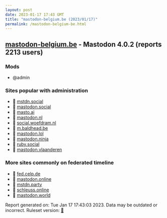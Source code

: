 ```yaml
---
layout: post
date: 2023-01-17 17:43 GMT
title: "mastodon-belgium.be (2023/01/17)"
permalink: /mastodon-belgium-be.html
---
```


## [mastodon-belgium.be](https://mastodon-belgium.be) - Mastodon 4.0.2 (reports 2213 users)

### Mods
 * @admin

### Sites popular with administration

* 🐘 [mstdn.social](/mstdn-social.html)
* 🐘 [mastodon.social](/mastodon-social.html)
* 🐘 [masto.ai](/masto-ai.html)
* 🐘 [mastodon.nl](/mastodon-nl.html)
* 🐘 [social.woefdram.nl](/social-woefdram-nl.html)
* 🐘 [m.baldhead.be](/m-baldhead-be.html)
* 🐘 [mastodon.lol](/mastodon-lol.html)
* 🐘 [mastodon.ninja](/mastodon-ninja.html)
* 🐘 [ruby.social](/ruby-social.html)
* 🐘 [mastodon.vlaanderen](/mastodon-vlaanderen.html)

### More sites commonly on federated timeline

* 🐘 [fed.celp.de](/fed-celp-de.html)
* 🐘 [mastodon.online](/mastodon-online.html)
* 🐘 [mstdn.party](/mstdn-party.html)
* 🐘 [schleuss.online](/schleuss-online.html)
* 🐘 [mastodon.world](/mastodon-world.html)

Report generated on: Tue Jan 17 17:43:03 2023. Data may be outdated or incorrect.
Ruleset version: [🧁](/version-cupcake)
